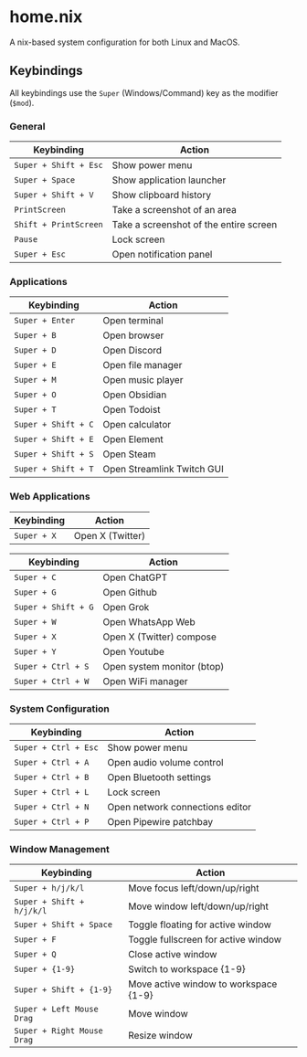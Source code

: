 # home.nix

A nix-based system configuration for both Linux and MacOS.

## Keybindings

All keybindings use the `Super` (Windows/Command) key as the modifier (`$mod`).

### General

| Keybinding | Action |
|---|---|
| `Super + Shift + Esc` | Show power menu |
| `Super + Space` | Show application launcher |
| `Super + Shift + V` | Show clipboard history |
| `PrintScreen` | Take a screenshot of an area |
| `Shift + PrintScreen` | Take a screenshot of the entire screen |
| `Pause` | Lock screen |
| `Super + Esc` | Open notification panel |

### Applications

| Keybinding | Action |
|---|---|
| `Super + Enter` | Open terminal |
| `Super + B` | Open browser |
| `Super + D` | Open Discord |
| `Super + E` | Open file manager |
| `Super + M` | Open music player |
| `Super + O` | Open Obsidian |
| `Super + T` | Open Todoist |
| `Super + Shift + C` | Open calculator |
| `Super + Shift + E` | Open Element |
| `Super + Shift + S` | Open Steam |
| `Super + Shift + T` | Open Streamlink Twitch GUI |

### Web Applications

| Keybinding | Action |
|---|---|
| `Super + X` | Open X (Twitter) |

| Keybinding | Action |
|---|---|
| `Super + C` | Open ChatGPT |
| `Super + G` | Open Github |
| `Super + Shift + G` | Open Grok |
| `Super + W` | Open WhatsApp Web |
| `Super + X` | Open X (Twitter) compose |
| `Super + Y` | Open Youtube |
| `Super + Ctrl + S` | Open system monitor (btop) |
| `Super + Ctrl + W` | Open WiFi manager |

### System Configuration

| Keybinding | Action |
|---|---|
| `Super + Ctrl + Esc` | Show power menu |
| `Super + Ctrl + A` | Open audio volume control |
| `Super + Ctrl + B` | Open Bluetooth settings |
| `Super + Ctrl + L` | Lock screen |
| `Super + Ctrl + N` | Open network connections editor |
| `Super + Ctrl + P` | Open Pipewire patchbay |


### Window Management

| Keybinding | Action |
|---|---|
| `Super + h/j/k/l` | Move focus left/down/up/right |
| `Super + Shift + h/j/k/l` | Move window left/down/up/right |
| `Super + Shift + Space` | Toggle floating for active window |
| `Super + F` | Toggle fullscreen for active window |
| `Super + Q` | Close active window |
| `Super + {1-9}` | Switch to workspace {1-9} |
| `Super + Shift + {1-9}` | Move active window to workspace {1-9} |
| `Super + Left Mouse Drag` | Move window |
| `Super + Right Mouse Drag` | Resize window |
